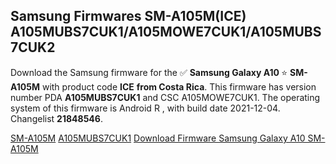 <h2>Samsung Firmwares SM-A105M(ICE) A105MUBS7CUK1/A105MOWE7CUK1/A105MUBS7CUK2</h2>
Download the Samsung firmware for the ✅ <strong>Samsung Galaxy A10 </strong> ⭐ <strong>SM-A105M</strong> with product code <strong>ICE</strong> <strong> from Costa Rica</strong>. This firmware has version number PDA <strong>A105MUBS7CUK1</strong> and CSC A105MOWE7CUK1. The operating system of this firmware is Android R , with build date 2021-12-04. Changelist <strong>21848546</strong>.


[SM-A105M](https://samfirm.shop/samsung/model/SM-A105M)
[A105MUBS7CUK1](https://samfirm.shop/samsung/pda/A105MUBS7CUK1)
[Download Firmware Samsung Galaxy A10 SM-A105M](https://samfirm.shop/samsung/firmware/480171)
